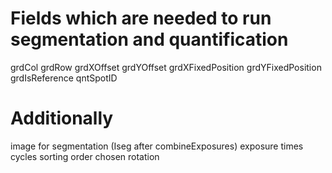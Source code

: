 # Fields which are needed to run segmentation and quantification

grdCol
grdRow
grdXOffset
grdYOffset
grdXFixedPosition
grdYFixedPosition
grdIsReference
qntSpotID


# Additionally

image for segmentation (Iseg after combineExposures)
exposure times
cycles
sorting order
chosen rotation
